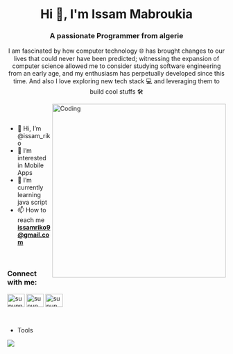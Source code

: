 <h1 align="center">Hi 👋, I'm Issam Mabroukia</h1>
<h3 align="center">A passionate Programmer from algerie</h3>
<p align="center">I am fascinated by how computer technology 🌐 has brought changes to our lives that could never have been predicted; witnessing the expansion of computer science allowed me to consider studying software engineering from an early age, and my enthusiasm has perpetually developed since this time. And also I love exploring new tech stack 💻 and leveraging them to build cool stuffs 🛠️</p>


<img align="right" alt="Coding" width="400" src="https://user-images.githubusercontent.com/74038190/229223263-cf2e4b07-2615-4f87-9c38-e37600f8381a.gif">
<br><br>

- 👋 Hi, I’m @issam_riko
- 👀 I’m interested in Mobile Apps 
- 🌱 I’m currently learning java script
- 📫 How to reach me **issamriko9@gmail.com**
  



<br>
<h3 align="left">Connect with me:</h3>
<p align="left">
<a href="https://www.linkedin.com/in/issam-developer-47746826b/" target="blank"><img align="center" src="https://raw.githubusercontent.com/rahuldkjain/github-profile-readme-generator/master/src/images/icons/Social/linked-in-alt.svg" alt="supunnanayakkara" height="30" width="40" /></a>
<a href="https://www.facebook.com/profile.php?id=100079654492845&locale=ar_EN" target="blank"><img align="center" src="https://raw.githubusercontent.com/rahuldkjain/github-profile-readme-generator/master/src/images/icons/Social/facebook.svg" alt="supun.nanayakkaraii" height="30" width="40" /></a>
<a href="https://www.instagram.com/issam_dev/" target="blank"><img align="center" src="https://raw.githubusercontent.com/rahuldkjain/github-profile-readme-generator/master/src/images/icons/Social/instagram.svg" alt="supun___lk" height="30" width="40" /></a>
</p>
<br>





- Tools
<p align="left">
  <a href="https://skillicons.dev">
    <img src="https://skillicons.dev/icons?i=git,github,mysql,sqlite,firebase,vscode,flutter,dart,html,css" />
  </a>
</p>
